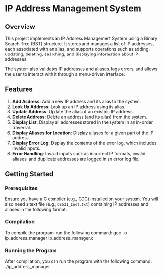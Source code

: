 # IP Address Management System

## Overview

This project implements an IP Address Management System using a Binary Search Tree (BST) structure. It stores and manages a list of IP addresses, each associated with an alias, and supports operations such as adding, updating, deleting, searching, and displaying information about IP addresses.

The system also validates IP addresses and aliases, logs errors, and allows the user to interact with it through a menu-driven interface.

## Features

1. **Add Address**: Add a new IP address and its alias to the system.
2. **Look Up Address**: Look up an IP address using its alias.
3. **Update Address**: Update the alias of an existing IP address.
4. **Delete Address**: Delete an address (and its alias) from the system.
5. **Display List**: Display all addresses stored in the system in an in-order traversal.
6. **Display Aliases for Location**: Display aliases for a given part of the IP address.
7. **Display Error Log**: Display the contents of the error log, which includes invalid inputs.
8. **Error Handling**: Invalid inputs such as incorrect IP formats, invalid aliases, and duplicate addresses are logged in an error log file.

## Getting Started

### Prerequisites

Ensure you have a C compiler (e.g., GCC) installed on your system. You will also need a text file (e.g., `CS531_Inet.txt`) containing IP addresses and aliases in the following format:

### Compilation

To compile the program, run the following command:
gcc -o ip_address_manager ip_address_manager.c

###  Running the Program
After compilation, you can run the program with the following command:
./ip_address_manager
